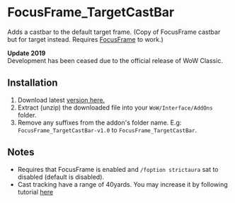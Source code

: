 # FocusFrame_TargetCastBar
Adds a castbar to the default target frame. (Copy of FocusFrame castbar but for target instead. Requires [FocusFrame](https://github.com/wardz/FocusFrame) to work.)

**Update 2019**  
Development has been ceased due to the official release of WoW Classic.

## Installation
1. Download latest [version here.](https://github.com/wardz/FocusFrame_TargetCastBar/releases)
2. Extract (unzip) the downloaded file into your `WoW/Interface/AddOns` folder.
3. Remove any suffixes from the addon's folder name. E.g: `FocusFrame_TargetCastBar-v1.0` to `FocusFrame_TargetCastBar`.

## Notes
- Requires that FocusFrame is enabled and `/foption strictaura` sat to disabled (default is disabled).
- Cast tracking have a range of 40yards. You may increase it by following tutorial [here](https://github.com/wardz/FocusFrame/wiki/Combatlog-Distance)